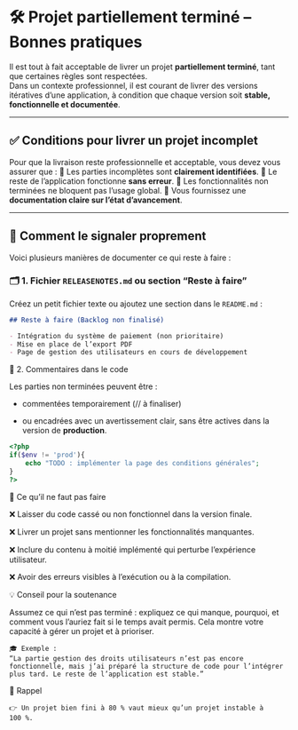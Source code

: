# 🛠️ Projet partiellement terminé – Bonnes pratiques

Il est tout à fait acceptable de livrer un projet **partiellement terminé**, tant que certaines règles sont respectées.  
Dans un contexte professionnel, il est courant de livrer des versions itératives d’une application, à condition que chaque version soit **stable, fonctionnelle et documentée**.

---

## ✅ Conditions pour livrer un projet incomplet

Pour que la livraison reste professionnelle et acceptable, vous devez vous assurer que :
🔹 Les parties incomplètes sont **clairement identifiées**.
🔹 Le reste de l’application fonctionne **sans erreur**.
🔹 Les fonctionnalités non terminées ne bloquent pas l’usage global.
🔹 Vous fournissez une **documentation claire sur l’état d’avancement**.

---

## 📄 Comment le signaler proprement

Voici plusieurs manières de documenter ce qui reste à faire :

### 🗂️ 1. Fichier `RELEASENOTES.md` ou section “Reste à faire”

Créez un petit fichier texte ou ajoutez une section dans le `README.md` :

```markdown
## Reste à faire (Backlog non finalisé)

- Intégration du système de paiement (non prioritaire)
- Mise en place de l’export PDF
- Page de gestion des utilisateurs en cours de développement
```

🧭 2. Commentaires dans le code

Les parties non terminées peuvent être :

* commentées temporairement (// à finaliser)

* ou encadrées avec un avertissement clair, sans être actives dans la version de **production**.

```php
<?php
if($env != 'prod'){
    echo "TODO : implémenter la page des conditions générales";
}
?>
```

🚫 Ce qu’il ne faut pas faire

❌ Laisser du code cassé ou non fonctionnel dans la version finale.

❌ Livrer un projet sans mentionner les fonctionnalités manquantes.

❌ Inclure du contenu à moitié implémenté qui perturbe l’expérience utilisateur.

❌ Avoir des erreurs visibles à l’exécution ou à la compilation.

💡 Conseil pour la soutenance

Assumez ce qui n’est pas terminé :
expliquez ce qui manque, pourquoi, et comment vous l’auriez fait si le temps avait permis. Cela montre votre capacité à gérer un projet et à prioriser.

    🎓 Exemple :
    “La partie gestion des droits utilisateurs n’est pas encore fonctionnelle, mais j’ai préparé la structure de code pour l’intégrer plus tard. Le reste de l’application est stable.”

📌 Rappel

    👉 Un projet bien fini à 80 % vaut mieux qu’un projet instable à 100 %.